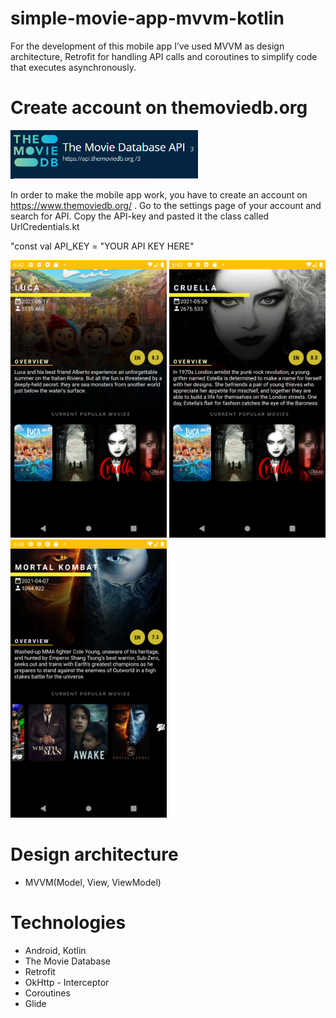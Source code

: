 # simple-movie-app-mvvm-kotlin
For the development of this mobile app I’ve used MVVM as design architecture, Retrofit for handling API calls and coroutines to simplify code that executes asynchronously. 

# Create account on themoviedb.org
<img src="https://github.com/stef1codes/simple-movie-app-mvvm-kotlin/blob/master/app/src/main/res/drawable-hdpi/moviedb.PNG" width=300>


In order to make the mobile app work, you have to create an account on https://www.themoviedb.org/ . Go to the settings page  of your account  and search for API. Copy the API-key and pasted it the class called UrlCredentials.kt 
   
   "const val API_KEY  = "YOUR API KEY HERE"


<img src="https://github.com/stef1codes/simple-movie-app-mvvm-kotlin/blob/master/app/src/main/res/drawable-hdpi/screenshot_1624560168.png" width=250> <img src="https://github.com/stef1codes/simple-movie-app-mvvm-kotlin/blob/master/app/src/main/res/drawable-hdpi/screenshot_1624560175.png" width=250>  <img src="https://github.com/stef1codes/simple-movie-app-mvvm-kotlin/blob/master/app/src/main/res/drawable-hdpi/screenshot_1624560186.png" width=250>


# Design architecture
- MVVM(Model, View, ViewModel)

# Technologies
- Android, Kotlin
- The Movie Database
- Retrofit 
- OkHttp - Interceptor
- Coroutines
- Glide
